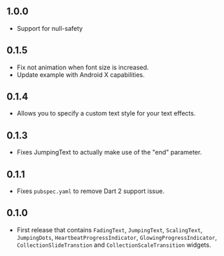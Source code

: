 ## 1.0.0

* Support for null-safety

## 0.1.5

* Fix not animation when font size is increased.
* Update example with Android X capabilities.

## 0.1.4

* Allows you to specify a custom text style for your text effects.

## 0.1.3

* Fixes JumpingText to actually make use of the "end" parameter.

## 0.1.1

* Fixes `pubspec.yaml` to remove Dart 2 support issue.

## 0.1.0

* First release that contains `FadingText`, `JumpingText`, `ScalingText`, `JumpingDots`, `HeartbeatProgressIndicator`, `GlowingProgressIndicator`, `CollectionSlideTranstion` and `CollectionScaleTransition` widgets. 
